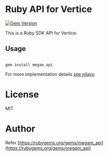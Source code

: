 Ruby API for Vertice
=====================

[![Gem Version](https://badge.fury.io/rb/megam_api.svg)](http://badge.fury.io/rb/megam_api)

This is a Ruby SDK API for Vertice.


Usage
-----

```shell

gem install megam_api

```

For more implementation details [see nilavu](http://github.com/megamsys/nilavu.git)


# License

MIT

# Author

Refer [https://rubygems.org/gems/megam_api](https://rubygems.org/gems/megam_api)
